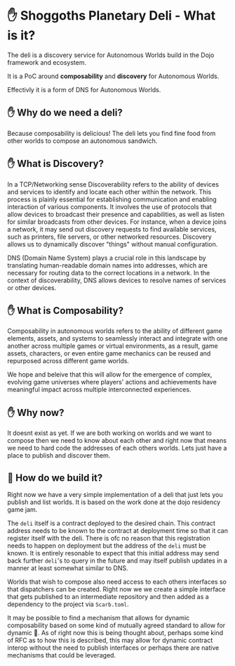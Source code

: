 # :raised_hand: Shoggoths Planetary Deli - What is it?

The deli is a discovery service for Autonomous Worlds build in the Dojo framework and ecosystem.

It is a PoC around **composability** and **discovery** for Autonomous Worlds.

Effectivly it is a form of DNS for Autonomous Worlds.

## :raised_hand: Why do we need a deli?

Because composability is delicious! The deli lets you find fine food from other worlds to compose an autonomous sandwich.

## :raised_hand: What is Discovery?

In a TCP/Networking sense Discoverability refers to the ability of devices and services to identify and locate each other within the network. This process is plainly essential for establishing communication and enabling  interaction of various components. It involves the use of protocols that allow devices to broadcast their presence and capabilities, as well as listen for similar broadcasts from other devices. For instance, when a device joins a network, it may send out discovery requests to find available services, such as printers, file servers, or other networked resources. Discovery allows us to dynamically discover "things" without manual configuration.

DNS (Domain Name System) plays a crucial role in this landscape by translating human-readable domain names into addresses, which are necessary for routing data to the correct locations in a network. In the context of discoverability, DNS allows devices to resolve names of services or other devices. 

## :raised_hand: What is Composability?

Composability in autonomous worlds refers to the ability of different game elements, assets, and systems to seamlessly interact and integrate with one another across multiple games or virtual environments, as a result, game assets, characters, or even entire game mechanics can be reused and repurposed across different game worlds. 

We hope and beleive that this will allow for the emergence of complex, evolving game universes where players' actions and achievements have meaningful impact across multiple interconnected experiences.

## :raised_hand: Why now?

It doesnt exist as yet. If we are both working on worlds and we want to compose then we need to know about each other and right now that means we need to hard code the addresses of each others worlds. Lets just have a place to publish and discover them.

## :hammer: How do we build it?

Right now we have a very simple implementation of a deli that just lets you publish and list worlds. It is based on the work done at the dojo residency game jam.

The `deli` itself is a contract deployed to the desired chain. This contract address needs to be known to the contract at deployment time so that it can register itself with the deli. There is ofc no reason that this registration needs to happen on deployment but the address of the `deli` must be known. It is entirely resonable to expect that this initial address may send back further `deli`'s to query in the future and may itself publish updates in a manner at least somewhat similar to DNS.

Worlds that wish to compose also need access to each others interfaces so that dispatchers can be created. Right now we we create a simple interface that gets published to an intermediate repository and then added as a dependency to the project via `Scarb.toml`.

It may be possible to find a mechanism that allows for dynamic composability based on some kind of mutually agreed standard to allow for dynamic :bacon:. As of right now this is being thought about, perhaps some kind of RFC as to how this is described, this may allow for dynamic contract interop without the need to publish interfaces or perhaps there are native mechanisms that could be leveraged.

